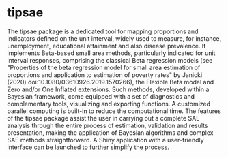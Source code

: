 # tipsae

The tipsae package is a dedicated tool for mapping proportions and indicators defined on the unit interval, widely used to measure, for instance, unemployment, educational attainment and also disease prevalence. It implements Beta-based small area methods, particularly indicated for unit interval responses, comprising the classical Beta regression models (see "Properties of the beta regression model for small area estimation of proportions and application to estimation of poverty rates" by Janicki (2020) doi:10.1080/03610926.2019.1570266), the Flexible Beta model and Zero and/or One Inflated extensions. Such methods, developed within a Bayesian framework, come equipped with a set of diagnostics and complementary tools, visualizing and exporting functions. A customized parallel computing is built-in to reduce the computational time. The features of the tipsae package assist the user in carrying out a complete SAE analysis through the entire process of estimation, validation and results presentation, making the application of Bayesian algorithms and complex SAE methods straightforward. A Shiny application with a user-friendly interface can be launched to further simplify the process.
